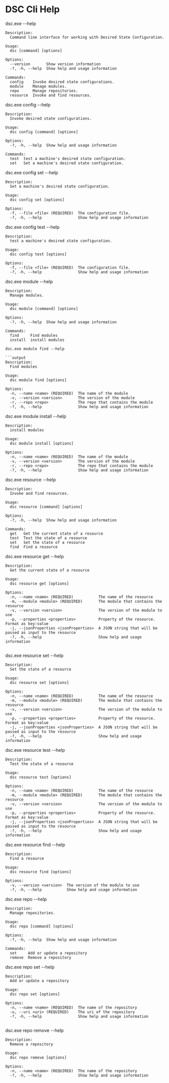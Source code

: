 # DSC Cli Help

dsc.exe --help

```output
Description:
  Command line interface for working with Desired State Configuration.

Usage:
  dsc [command] [options]

Options:
  --version       Show version information
  -?, -h, --help  Show help and usage information

Commands:
  config    Invoke desired state configurations.
  module    Manage modules.
  repo      Manage repositories.
  resource  Invoke and find resources.
```

dsc.exe config --help

```output
Description:
  Invoke desired state configurations.

Usage:
  dsc config [command] [options]

Options:
  -?, -h, --help  Show help and usage information

Commands:
  test  test a machine's desired state configuration.
  set   Set a machine's desired state configuration.
```

dsc.exe config set --help

```output
Description:
  Set a machine's desired state configuration.

Usage:
  dsc config set [options]

Options:
  -f, --file <file> (REQUIRED)  The configuration file.
  -?, -h, --help                Show help and usage information
```

dsc.exe config test --help

```output
Description:
  test a machine's desired state configuration.

Usage:
  dsc config test [options]

Options:
  -f, --file <file> (REQUIRED)  The configuration file.
  -?, -h, --help                Show help and usage information

```

dsc.exe module --help

```output
Description:
  Manage modules.

Usage:
  dsc module [command] [options]

Options:
  -?, -h, --help  Show help and usage information

Commands:
  find     Find modules
  install  install modules

dsc.exe module find --help

```output
Description:
  Find modules

Usage:
  dsc module find [options]

Options:
  -n, --name <name> (REQUIRED)  The name of the module
  -v, --version <version>       The version of the module
  -r, --repo <repo>             The repo that contains the module
  -?, -h, --help                Show help and usage information

```

dsc.exe module install --help

```output
Description:
  install modules

Usage:
  dsc module install [options]

Options:
  -n, --name <name> (REQUIRED)  The name of the module
  -v, --version <version>       The version of the module
  -r, --repo <repo>             The repo that contains the module
  -?, -h, --help                Show help and usage information
```

dsc.exe resource --help

```output
Description:
  Invoke and find resources.

Usage:
  dsc resource [command] [options]

Options:
  -?, -h, --help  Show help and usage information

Commands:
  get   Get the current state of a resource
  test  Test the state of a resource
  set   Set the state of a resource
  find  Find a resource

```

dsc.exe resource get --help

```output
Description:
  Get the current state of a resource

Usage:
  dsc resource get [options]

Options:
  -n, --name <name> (REQUIRED)           The name of the resource
  -m, --module <module> (REQUIRED)       The module that contains the resource
  -v, --version <version>                The version of the module to use
  -p, --properties <properties>          Property of the resource. Format as key:value
  -j, --jsonProperties <jsonProperties>  A JSON string that will be passed as input to the resource
  -?, -h, --help                         Show help and usage information


```

dsc.exe resource set --help

```output
Description:
  Set the state of a resource

Usage:
  dsc resource set [options]

Options:
  -n, --name <name> (REQUIRED)           The name of the resource
  -m, --module <module> (REQUIRED)       The module that contains the resource
  -v, --version <version>                The version of the module to use
  -p, --properties <properties>          Property of the resource. Format as key:value
  -j, --jsonProperties <jsonProperties>  A JSON string that will be passed as input to the resource
  -?, -h, --help                         Show help and usage information

```

dsc.exe resource test --help

```output
Description:
  Test the state of a resource

Usage:
  dsc resource test [options]

Options:
  -n, --name <name> (REQUIRED)           The name of the resource
  -m, --module <module> (REQUIRED)       The module that contains the resource
  -v, --version <version>                The version of the module to use
  -p, --properties <properties>          Property of the resource. Format as key:value
  -j, --jsonProperties <jsonProperties>  A JSON string that will be passed as input to the resource
  -?, -h, --help                         Show help and usage information

```

dsc.exe resource find --help

```output
Description:
  Find a resource

Usage:
  dsc resource find [options]

Options:
  -v, --version <version>  The version of the module to use
  -?, -h, --help           Show help and usage information

```

dsc.exe repo --help

```output
Description:
  Manage repositories.

Usage:
  dsc repo [command] [options]

Options:
  -?, -h, --help  Show help and usage information

Commands:
  set     Add or update a repository
  remove  Remove a repository

```

dsc.exe repo set --help

```output
Description:
  Add or update a repository

Usage:
  dsc repo set [options]

Options:
  -n, --name <name> (REQUIRED)  The name of the repository
  -u, --uri <uri> (REQUIRED)    The uri of the repository
  -?, -h, --help                Show help and usage information


```

dsc.exe repo remove --help

```output
Description:
  Remove a repository

Usage:
  dsc repo remove [options]

Options:
  -n, --name <name> (REQUIRED)  The name of the repository
  -?, -h, --help                Show help and usage information

```
